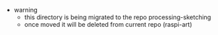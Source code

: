 * warning
  - this directory is being migrated to the repo processing-sketching
  - once moved it will be deleted from current repo (raspi-art)

